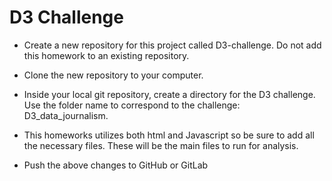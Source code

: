 # D3 Challenge


- Create a new repository for this project called D3-challenge. Do not add this homework to an existing repository.


- Clone the new repository to your computer.


- Inside your local git repository, create a directory for the D3 challenge. Use the folder name to correspond to the challenge: D3_data_journalism.


- This homeworks utilizes both html and Javascript so be sure to add all the necessary files. These will be the main files to run for analysis.


- Push the above changes to GitHub or GitLab
